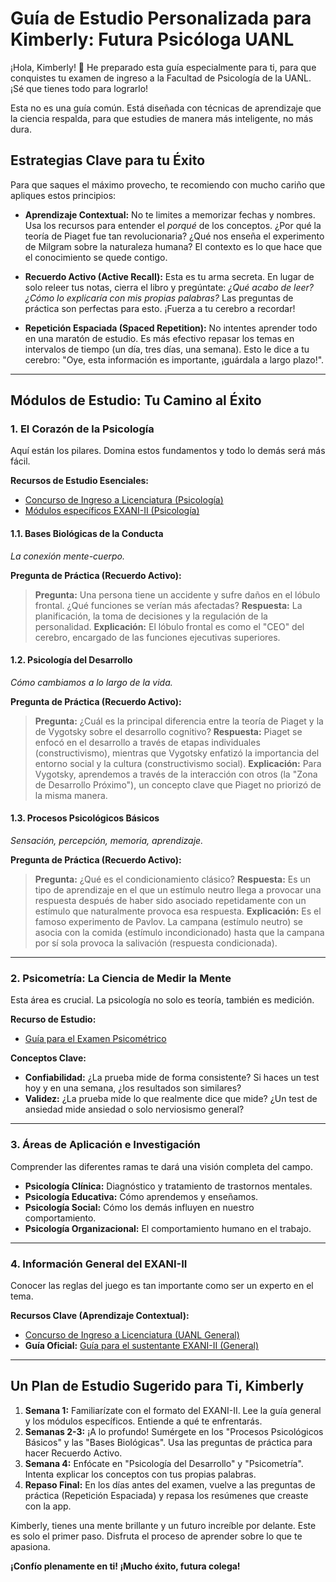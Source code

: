 # Guía de Estudio Personalizada para Kimberly: Futura Psicóloga UANL

¡Hola, Kimberly! 💖 He preparado esta guía especialmente para ti, para que conquistes tu examen de ingreso a la Facultad de Psicología de la UANL. ¡Sé que tienes todo para lograrlo!

Esta no es una guía común. Está diseñada con técnicas de aprendizaje que la ciencia respalda, para que estudies de manera más inteligente, no más dura.

## Estrategias Clave para tu Éxito

Para que saques el máximo provecho, te recomiendo con mucho cariño que apliques estos principios:

- **Aprendizaje Contextual:** No te limites a memorizar fechas y nombres. Usa los recursos para entender el *porqué* de los conceptos. ¿Por qué la teoría de Piaget fue tan revolucionaria? ¿Qué nos enseña el experimento de Milgram sobre la naturaleza humana? El contexto es lo que hace que el conocimiento se quede contigo.

- **Recuerdo Activo (Active Recall):** Esta es tu arma secreta. En lugar de solo releer tus notas, cierra el libro y pregúntate: *¿Qué acabo de leer? ¿Cómo lo explicaría con mis propias palabras?* Las preguntas de práctica son perfectas para esto. ¡Fuerza a tu cerebro a recordar!

- **Repetición Espaciada (Spaced Repetition):** No intentes aprender todo en una maratón de estudio. Es más efectivo repasar los temas en intervalos de tiempo (un día, tres días, una semana). Esto le dice a tu cerebro: "Oye, esta información es importante, ¡guárdala a largo plazo!".

---

## Módulos de Estudio: Tu Camino al Éxito

### 1. El Corazón de la Psicología

Aquí están los pilares. Domina estos fundamentos y todo lo demás será más fácil.

**Recursos de Estudio Esenciales:**
*   [Concurso de Ingreso a Licenciatura (Psicología)](https://psicologia.uanl.mx/tramites/concurso-de-ingreso-a-licenciatura/)
*   [Módulos específicos EXANI-II (Psicología)](https://www.uanl.mx/wp-content/uploads/2022/09/Modulos-especificos-del-EXANI-II_Psicologia-1-1.pdf)

#### **1.1. Bases Biológicas de la Conducta**
*La conexión mente-cuerpo.*

**Pregunta de Práctica (Recuerdo Activo):**
> **Pregunta:** Una persona tiene un accidente y sufre daños en el lóbulo frontal. ¿Qué funciones se verían más afectadas?
> **Respuesta:** La planificación, la toma de decisiones y la regulación de la personalidad.
> **Explicación:** El lóbulo frontal es como el "CEO" del cerebro, encargado de las funciones ejecutivas superiores.

#### **1.2. Psicología del Desarrollo**
*Cómo cambiamos a lo largo de la vida.*

**Pregunta de Práctica (Recuerdo Activo):**
> **Pregunta:** ¿Cuál es la principal diferencia entre la teoría de Piaget y la de Vygotsky sobre el desarrollo cognitivo?
> **Respuesta:** Piaget se enfocó en el desarrollo a través de etapas individuales (constructivismo), mientras que Vygotsky enfatizó la importancia del entorno social y la cultura (constructivismo social).
> **Explicación:** Para Vygotsky, aprendemos a través de la interacción con otros (la "Zona de Desarrollo Próximo"), un concepto clave que Piaget no priorizó de la misma manera.

#### **1.3. Procesos Psicológicos Básicos**
*Sensación, percepción, memoria, aprendizaje.*

**Pregunta de Práctica (Recuerdo Activo):**
> **Pregunta:** ¿Qué es el condicionamiento clásico?
> **Respuesta:** Es un tipo de aprendizaje en el que un estímulo neutro llega a provocar una respuesta después de haber sido asociado repetidamente con un estímulo que naturalmente provoca esa respuesta.
> **Explicación:** Es el famoso experimento de Pavlov. La campana (estímulo neutro) se asocia con la comida (estímulo incondicionado) hasta que la campana por sí sola provoca la salivación (respuesta condicionada).

---

### 2. Psicometría: La Ciencia de Medir la Mente

Esta área es crucial. La psicología no solo es teoría, también es medición.

**Recurso de Estudio:**
*   [Guía para el Examen Psicométrico](https://psicologia.uanl.mx/tramites/guia-para-el-examen-psicometrico)

**Conceptos Clave:**
- **Confiabilidad:** ¿La prueba mide de forma consistente? Si haces un test hoy y en una semana, ¿los resultados son similares?
- **Validez:** ¿La prueba mide lo que realmente dice que mide? ¿Un test de ansiedad mide ansiedad o solo nerviosismo general?

---

### 3. Áreas de Aplicación e Investigación

Comprender las diferentes ramas te dará una visión completa del campo.

- **Psicología Clínica:** Diagnóstico y tratamiento de trastornos mentales.
- **Psicología Educativa:** Cómo aprendemos y enseñamos.
- **Psicología Social:** Cómo los demás influyen en nuestro comportamiento.
- **Psicología Organizacional:** El comportamiento humano en el trabajo.

---

### 4. Información General del EXANI-II

Conocer las reglas del juego es tan importante como ser un experto en el tema.

**Recursos Clave (Aprendizaje Contextual):**
*   [Concurso de Ingreso a Licenciatura (UANL General)](https://www.uanl.mx/tramites/concurso-de-ingreso-a-licenciatura/)
*   **Guía Oficial:** [Guía para el sustentante EXANI-II (General)](https://www.uanl.mx/wp-content/uploads/2023/02/EXANI-II_Guia-para-el-sustentante_2023_compressed.pdf)

---

## Un Plan de Estudio Sugerido para Ti, Kimberly

1.  **Semana 1:** Familiarízate con el formato del EXANI-II. Lee la guía general y los módulos específicos. Entiende a qué te enfrentarás.
2.  **Semanas 2-3:** ¡A lo profundo! Sumérgete en los "Procesos Psicológicos Básicos" y las "Bases Biológicas". Usa las preguntas de práctica para hacer Recuerdo Activo.
3.  **Semana 4:** Enfócate en "Psicología del Desarrollo" y "Psicometría". Intenta explicar los conceptos con tus propias palabras.
4.  **Repaso Final:** En los días antes del examen, vuelve a las preguntas de práctica (Repetición Espaciada) y repasa los resúmenes que creaste con la app.

Kimberly, tienes una mente brillante y un futuro increíble por delante. Este es solo el primer paso. Disfruta el proceso de aprender sobre lo que te apasiona.

**¡Confío plenamente en ti! ¡Mucho éxito, futura colega!**
